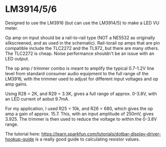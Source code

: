 # LM3914/5/6

Designed to use the LM3916 (but can use the LM3914/5) to make a LED VU meter.

Op amp on input should be a rail-to-rail type (NOT a NE5532 as originally silkscreened, and as used in the schematic). Rail-torail op amps that are pin compatible include the TLC2272 and the TL972, but there are many others. The TLC2272 is cheap. Noise performance shouldn't be an issue with an LED output.

The op amp / trimmer combo is meant to amplify the typical 0.7-1.2V line level from standard consumer audio equipment to the full range of the LM3916, with the trimmer used to adjust for different input voltages and op amp gains.

Using R28 = 2K, and R29 = 3.3K, gives a full range of approx. 0-3.8V, with an LED current of aobut 9.7mA.

For my application, I used R25 = 10k, and R26 = 680, which gives the op amp a gain of approx. 15.7. This, with an input amplitude of 250mV, gives 3.925. The trimmer is then used to reduce the voltage to within the 0-3.8V range.

The tutorial here: https://learn.sparkfun.com/tutorials/dotbar-display-driver-hookup-guide is a really good guide to calculating resistor values.
